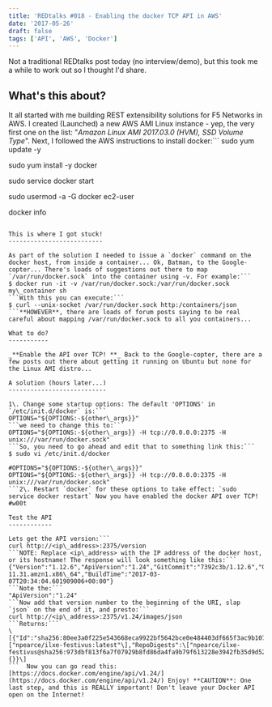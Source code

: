 ```yaml
---
title: 'REDtalks #018 - Enabling the docker TCP API in AWS'
date: '2017-05-26'
draft: false
tags: ['API', 'AWS', 'Docker']
---
```


Not a traditional REDtalks post today (no interview/demo), but this took me a while to work out so I thought I'd share.

What's this about?
------------------

It all started with me building REST extensibility solutions for F5 Networks in AWS. I created (Launched) a new AWS AMI Linux instance - yep, the very first one on the list: "_Amazon Linux AMI 2017.03.0 (HVM), SSD Volume Type_". Next, I followed the AWS instructions to install docker:```
sudo yum update -y

sudo yum install -y docker

sudo service docker start

sudo usermod -a -G docker ec2-user

docker info
```NOTE: Full docs here: http://docs.aws.amazon.com/AmazonECS/latest/developerguide/docker-basics.html

This is where I got stuck!
--------------------------

As part of the solution I needed to issue a `docker` command on the docker host, from inside a container... Ok, Batman, to the Google-copter... There's loads of suggestions out there to map `/var/run/docker.sock` into the container using -v. For example:```
$ docker run -it -v /var/run/docker.sock:/var/run/docker.sock my\_container sh
```With this you can execute:```
$ curl --unix-socket /var/run/docker.sock http:/containers/json
```**HOWEVER**, there are loads of forum posts saying to be real careful about mapping /var/run/docker.sock to all you containers...

What to do?
-----------

_**Enable the API over TCP! **_ Back to the Google-copter, there are a few posts out there about getting it running on Ubuntu but none for the Linux AMI distro...

A solution (hours later...)
---------------------------

1\. Change some startup options: The default 'OPTIONS' in `/etc/init.d/docker` is:```
OPTIONS="${OPTIONS:-${other\_args}}"
```we need to change this to:```
OPTIONS="${OPTIONS:-${other\_args}} -H tcp://0.0.0.0:2375 -H unix:///var/run/docker.sock"
```So, you need to go ahead and edit that to something link this:```
$ sudo vi /etc/init.d/docker

#OPTIONS="${OPTIONS:-${other\_args}}"
OPTIONS="${OPTIONS:-${other\_args}} -H tcp://0.0.0.0:2375 -H unix:///var/run/docker.sock"
```2\. Restart `docker` for these options to take effect: `sudo service docker restart` Now you have enabled the docker API over TCP! #w00t

Test the API
------------

Lets get the API version:```
curl http://<ip\_address>:2375/version
```NOTE: Replace <ip\_address> with the IP address of the docker host, or its hostname! The response will look something like this:```
{"Version":"1.12.6","ApiVersion":"1.24","GitCommit":"7392c3b/1.12.6","GoVersion":"go1.6.3","Os":"linux","Arch":"amd64","KernelVersion":"4.9.20-11.31.amzn1.x86\_64","BuildTime":"2017-03-07T20:34:04.601909006+00:00"}
```Note the:```
"ApiVersion":"1.24"
```Now add that version number to the beginning of the URI, slap `json` on the end of it, and presto:```
curl http://<ip\_address>:2375/v1.24/images/json
```Returns:```
\[{"Id":"sha256:80ee3a0f225e543668eca9922bf5642bce0e484403df665f3ac9b107d2895d40","ParentId":"","RepoTags":\["npearce/ilxe-festivus:latest"\],"RepoDigests":\["npearce/ilxe-festivus@sha256:973dbf813f6a7f07929b8fd86da4fa9b79f613228e3942fb35d9d525fcfa61b0"\],"Created":1495771390,"Size":85001082,"VirtualSize":85001082,"Labels":{}}\]
```  Now you can go read this: [https://docs.docker.com/engine/api/v1.24/](https://docs.docker.com/engine/api/v1.24/) Enjoy! **CAUTION**: One last step, and this is REALLY important! Don't leave your Docker API open on the Internet!